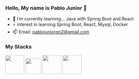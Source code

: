 ### Hello, My name is Pablo Junior 👋

<!--
**pablojg9/pablojg9** is a ✨ _special_ ✨ repository because its `README.md` (this file) appears on your GitHub profile.

Here are some ideas to get you started:


-->
- 🌱 I’m currently learning... Java with Spring Boot and React
- ⚡ interest in learning Spring Boot, React, Mysql, Docker
- 📫 Email: pablojuniorgn2@gmail.com

### My Stacks

<div>
  <img src="https://staging.svgrepo.com/show/184143/java.svg" height="60" width="60"/>
  <img src="https://camo.githubusercontent.com/a39c3862b4108d4eeff39b2b72dd313f96006f0ebde6323fecb79e977657b0d6/68747470733a2f2f63646e2e6a7364656c6976722e6e65742f67682f64657669636f6e732f64657669636f6e2f69636f6e732f737072696e672f737072696e672d6f726967696e616c2e737667" height="50" width="50"/>

  <img src="https://user-images.githubusercontent.com/48697810/153229288-d2a5b47e-e663-4ba7-89f0-44432989d431.png" height="60" width="60" />  
  
  <Img src="https://user-images.githubusercontent.com/48697810/153228869-4a100246-e3de-45da-82c8-92f30913c98a.png" height="60" width="60" />  
</div>
